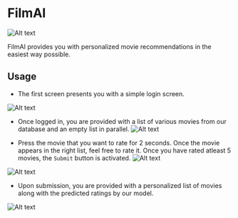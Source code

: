 # FilmAI

![Alt text](21148373_1997351883920820_133832244_n.png?raw=true "Optional Title")

FilmAI provides you with personalized movie recommendations in the easiest way possible.

## Usage

* The first screen presents you with a simple login screen.

![Alt text](21362374_2001817143474294_1143480530_o.png?raw=true)

* Once logged in, you are provided with a list of various movies from our database and an empty list in parallel.
![Alt text](21439346_2001817176807624_1478610821_o.png?raw=true)

* Press the movie that you want to rate for 2 seconds. Once the movie appears in the right list, feel free to rate it.
  Once you have rated atleast 5 movies, the `Submit` button is activated.
![Alt text](21390612_2001817180140957_778380464_o.png?raw=true)

![Alt text](21390615_2001817193474289_453871302_o.png?raw=true)

  
* Upon submission, you are provided with a personalized list of movies along with the predicted ratings by our model.

![Alt text](21390650_2001817900140885_1855424996_o.png?raw=true)
